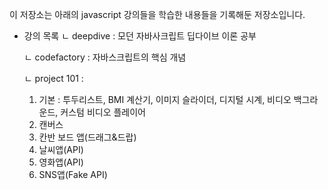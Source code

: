 이 저장소는 아래의 javascript 강의들을 학습한 내용들을 기록해둔 저장소입니다.

- 강의 목록
  ㄴ deepdive : 모던 자바사크립트 딥다이브 이론 공부
  
  ㄴ codefactory : 자바스크립트의 핵심 개념
  
  ㄴ project 101 :
    1) 기본 : 투두리스트, BMI 계산기, 이미지 슬라이더, 디지털 시계, 비디오 백그라운드, 커스텀 비디오 플레이어
    2) 캔버스
    3) 칸반 보드 앱(드래그&드랍)
    4) 날씨앱(API)
    5) 영화앱(API)
    6) SNS앱(Fake API)

